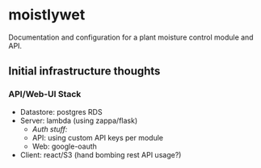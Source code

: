 # moistlywet
Documentation and configuration for a plant moisture control module and API.

## Initial infrastructure thoughts

### API/Web-UI Stack
- Datastore: postgres RDS
- Server: lambda (using zappa/flask)
     - *Auth stuff:*
     - API: using custom API keys per module
     - Web: google-oauth
- Client: react/S3 (hand bombing rest API usage?)
